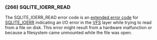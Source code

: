 ### (266\) SQLITE\_IOERR\_READ



 The SQLITE\_IOERR\_READ error code is an [extended error code](rescode.html#pve)
 for [SQLITE\_IOERR](rescode.html#ioerr) indicating an I/O error in the [VFS](vfs.html) layer
 while trying to read from a file on disk. This error might result
 from a hardware malfunction or because a filesystem came unmounted
 while the file was open.




